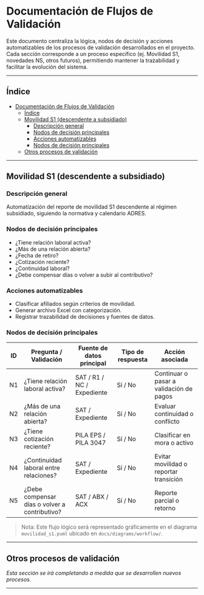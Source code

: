 # Documentación de Flujos de Validación

Este documento centraliza la lógica, nodos de decisión y acciones automatizables de los procesos de validación desarrollados en el proyecto. Cada sección corresponde a un proceso específico (ej. Movilidad S1, novedades NS, otros futuros), permitiendo mantener la trazabilidad y facilitar la evolución del sistema.

---

## Índice

- [Documentación de Flujos de Validación](#documentación-de-flujos-de-validación)
  - [Índice](#índice)
  - [Movilidad S1 (descendente a subsidiado)](#movilidad-s1-descendente-a-subsidiado)
    - [Descripción general](#descripción-general)
    - [Nodos de decisión principales](#nodos-de-decisión-principales)
    - [Acciones automatizables](#acciones-automatizables)
    - [Nodos de decisión principales](#nodos-de-decisión-principales-1)
  - [Otros procesos de validación](#otros-procesos-de-validación)

---

## Movilidad S1 (descendente a subsidiado)

### Descripción general
Automatización del reporte de movilidad S1 descendente al régimen subsidiado, siguiendo la normativa y calendario ADRES.

### Nodos de decisión principales
- ¿Tiene relación laboral activa?
- ¿Más de una relación abierta?
- ¿Fecha de retiro?
- ¿Cotización reciente?
- ¿Continuidad laboral?
- ¿Debe compensar días o volver a subir al contributivo?

### Acciones automatizables
- Clasificar afiliados según criterios de movilidad.
- Generar archivo Excel con categorización.
- Registrar trazabilidad de decisiones y fuentes de datos.

### Nodos de decisión principales

| ID  | Pregunta / Validación                           | Fuente de datos principal           | Tipo de respuesta | Acción asociada                         |
|-----|--------------------------------------------------|-------------------------------------|-------------------|------------------------------------------|
| N1  | ¿Tiene relación laboral activa?                 | SAT / R1 / NC / Expediente          | Sí / No           | Continuar o pasar a validación de pagos  |
| N2  | ¿Más de una relación abierta?                   | SAT / Expediente                    | Sí / No           | Evaluar continuidad o conflicto          |
| N3  | ¿Tiene cotización reciente?                     | PILA EPS / PILA 3047                | Sí / No           | Clasificar en mora o activo              |
| N4  | ¿Continuidad laboral entre relaciones?          | SAT / Expediente                    | Sí / No           | Evitar movilidad o reportar transición   |
| N5  | ¿Debe compensar días o volver a contributivo?   | SAT / ABX / ACX                     | Sí / No           | Reporte parcial o retorno                |

> Nota: Este flujo lógico será representado gráficamente en el diagrama `movilidad_s1.puml` ubicado en `docs/diagrams/workflow/`.

---

## Otros procesos de validación

*Esta sección se irá completando a medida que se desarrollen nuevos procesos.*

---
